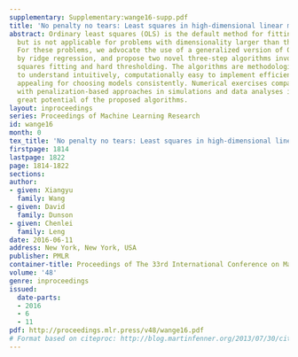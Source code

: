 ```yaml
---
supplementary: Supplementary:wange16-supp.pdf
title: 'No penalty no tears: Least squares in high-dimensional linear models'
abstract: Ordinary least squares (OLS) is the default method for fitting linear models,
  but is not applicable for problems with dimensionality larger than the sample size.
  For these problems, we advocate the use of a generalized version of OLS motivated
  by ridge regression, and propose two novel three-step algorithms involving least
  squares fitting and hard thresholding. The algorithms are methodologically simple
  to understand intuitively, computationally easy to implement efficiently, and theoretically
  appealing for choosing models consistently. Numerical exercises comparing our methods
  with penalization-based approaches in simulations and data analyses illustrate the
  great potential of the proposed algorithms.
layout: inproceedings
series: Proceedings of Machine Learning Research
id: wange16
month: 0
tex_title: 'No penalty no tears: Least squares in high-dimensional linear models'
firstpage: 1814
lastpage: 1822
page: 1814-1822
sections: 
author:
- given: Xiangyu
  family: Wang
- given: David
  family: Dunson
- given: Chenlei
  family: Leng
date: 2016-06-11
address: New York, New York, USA
publisher: PMLR
container-title: Proceedings of The 33rd International Conference on Machine Learning
volume: '48'
genre: inproceedings
issued:
  date-parts:
  - 2016
  - 6
  - 11
pdf: http://proceedings.mlr.press/v48/wange16.pdf
# Format based on citeproc: http://blog.martinfenner.org/2013/07/30/citeproc-yaml-for-bibliographies/
---
```

